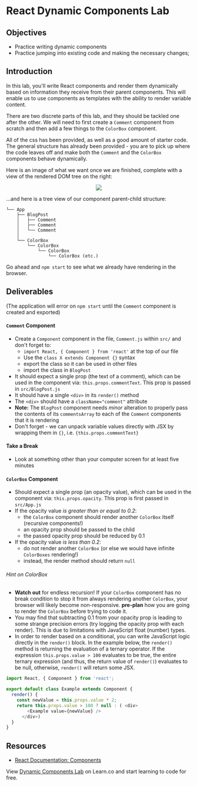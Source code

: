 # React Dynamic Components Lab

## Objectives

- Practice writing dynamic components
- Practice jumping into existing code and making the necessary changes;
 
## Introduction

In this lab, you'll write React components and render them dynamically based on
information they receive from their parent components. This will enable us to use
components as templates with the ability to render variable content.

There are two discrete parts of this lab, and they should be tackled one after
the other. We will need to first create a `Comment` component from scratch and
then add a few things to the `ColorBox` component.

All of the css has been provided, as well as a good amount of starter code. The
general structure has already been provided - you are to pick up where the code
leaves off and make both the `Comment` and the `ColorBox` components behave
dynamically.

Here is an image of what we want once we are finished, complete with a view of
the rendered DOM tree on the right:

<p align="center">
  <img src="https://curriculum-content.s3.amazonaws.com/react/react-dynamic-components-lab-completed-example.png" />
</p>

...and here is a tree view of our component parent-child structure:

```
└── App
    ├── BlogPost
    │   ├── Comment
    │   ├── Comment
    │   └── Comment
    │
    └── ColorBox
        └── ColorBox
            └── ColorBox
                └── ColorBox (etc.)
```

Go ahead and `npm start` to see what we already have rendering in the browser.

## Deliverables

(The application will error on `npm start` until the `Comment` component is
created and exported)

#### `Comment` Component

- Create a `Component` component in the file, `Comment.js` within `src/` and don't forget to:
  - `import React, { Component } from 'react'` at the top of our file
  - Use the `class X extends Component {}` syntax
  - export the class so it can be used in other files
  - import the class in `BlogPost`
- It should expect a single prop (the text of a comment), which can be used in the
  component via: `this.props.commentText`. This prop is passed in
  `src/BlogPost.js`
- It should have a single `<div>` in its `render()` method
- The `<div>` should have a `className="comment"` attribute
- **Note:** The `BlogPost` component needs _minor_ alteration to properly pass
  the contents of its `commentsArray` to each of the `Comment` components that
  it is rendering
- Don't forget - we can unpack variable values directly with JSX by wrapping them
  in `{}`, i.e. `{this.props.commentText}`

#### Take a Break

- Look at something other than your computer screen for at least five minutes

#### `ColorBox` Component

- Should expect a single prop (an opacity value), which can be used in the
  component via: `this.props.opacity`. This prop is first passed in `src/App.js`
- If the opacity value _is greater than or equal to 0.2_:
  - the `ColorBox` component should render another `ColorBox` itself (recursive
    components!)
  - an opacity prop should be passed to the child
  - the passed opacity prop should be reduced by 0.1
- If the opacity value _is less than 0.2_:
  - do not render another `ColorBox` (or else we would have infinite
    `ColorBoxes` rendering!)
  - instead, the render method should return `null`

###### Hint on ColorBox

- **Watch out** for endless recursion! If your `ColorBox` component has no break
  condition to stop it from always rendering another `ColorBox`, your browser will
  likely become non-responsive. **pre-plan** how you are going to render the
  `ColorBox` before trying to code it.
- You may find that subtracting 0.1 from your opacity prop is leading to some
  strange precision errors (try logging the opacity prop with each render). This
  is due to limitations with JavaScript float (number) types.
- In order to render based on a conditional, you can write JavaScript logic
  directly in the `render()` block. In the example below, the `render()` method is returning
  the evaluation of a ternary operator. If the expression `this.props.value > 100` evaluates to be true, the entire ternary expression (and thus, the return value of `render()`) evaluates to be null, otherwise, `render()` will return some JSX.

```js
import React, { Component } from 'react';

export default class Example extends Component {
  render() {
    const newValue = this.props.value * 2;
    return this.props.value > 100 ? null : ( <div>
        <Example value={newValue} />
      </div>)
  }
}
```

## Resources

- [React Documentation: Components](https://reactjs.org/docs/react-component.html)

<p class='util--hide'>View <a href='https://learn.co/lessons/react-dynamic-components-lab'>Dynamic Components Lab</a> on Learn.co and start learning to code for free.</p>
